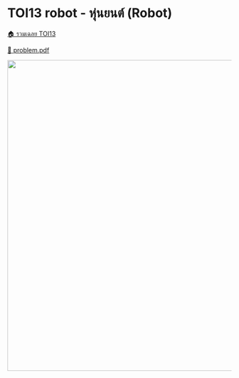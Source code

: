 <!-- @codegen_problem begin -->
# TOI13 robot - หุ่นยนต์ (Robot)

[🏠 รวมเฉลย TOI13](../)

[💎 problem.pdf](./toi13_robot.pdf)

<img width="700" src="https://github.com/krist7599555/toi/assets/19445033/80c80822-7583-4bcd-a705-dae3eacdee85" />
<!-- @codegen_problem end -->

